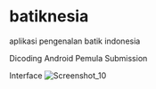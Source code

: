 # batiknesia
aplikasi pengenalan batik indonesia

Dicoding Android Pemula Submission

Interface 
![Screenshot_10](https://user-images.githubusercontent.com/55066281/95648108-cde13400-0aa2-11eb-81b8-d733ffcb3347.jpg)
